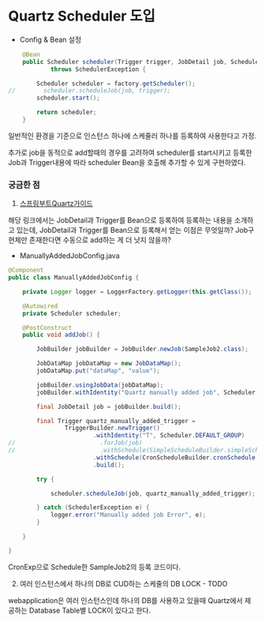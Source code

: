 # Quartz Scheduler 도입

- Config & Bean 설정
```java
    @Bean
    public Scheduler scheduler(Trigger trigger, JobDetail job, SchedulerFactoryBean factory)
            throws SchedulerException {

        Scheduler scheduler = factory.getScheduler();
//        scheduler.scheduleJob(job, trigger);
        scheduler.start();

        return scheduler;
    }
```
일반적인 환경을 기준으로 인스턴스 하나에 스케줄러 하나를 등록하여 사용한다고 가정.

추가로 job을 동적으로 add할때의 경우를 고려하여 scheduler를 start시키고 등록한 Job과 Trigger내용에 따라 scheduler Bean을 호출해 추가할 수 있게 구현하였다.

### 궁금한 점

1. [스프링부트Quartz가이드](https://www.baeldung.com/spring-quartz-schedule)

해당 링크에서는 JobDetail과 Trigger를 Bean으로 등록하여 등록하는 내용을 소개하고 있는데, JobDetail과 Trigger를 Bean으로 등록해서 얻는 이점은 무엇일까? Job구현체만 존재한다면 수동으로 add하는 게 더 낫지 않을까? 

- ManuallyAddedJobConfig.java
```java
@Component
public class ManuallyAddedJobConfig {

    private Logger logger = LoggerFactory.getLogger(this.getClass());

    @Autowired
    private Scheduler scheduler;

    @PostConstruct
    public void addJob() {

        JobBuilder jobBuilder = JobBuilder.newJob(SampleJob2.class);

        JobDataMap jobDataMap = new JobDataMap();
        jobDataMap.put("dataMap", "value");

        jobBuilder.usingJobData(jobDataMap);
        jobBuilder.withIdentity("Quartz manually added job", Scheduler.DEFAULT_GROUP);

        final JobDetail job = jobBuilder.build();

        final Trigger quartz_manually_added_trigger =
                TriggerBuilder.newTrigger()
                        .withIdentity("T", Scheduler.DEFAULT_GROUP)
//                        .forJob(job)
//                        .withSchedule(SimpleScheduleBuilder.simpleSchedule().repeatForever().withIntervalInMinutes(1))
                        .withSchedule(CronScheduleBuilder.cronSchedule("0 0/1 * * * ?"))
                        .build();

        try {

            scheduler.scheduleJob(job, quartz_manually_added_trigger);

        } catch (SchedulerException e) {
            logger.error("Manually added job Error", e);
        }

    }

}
```
CronExp으로 Schedule한 SampleJob2의 등록 코드이다.

2. 여러 인스턴스에서 하나의 DB로 CUD하는 스케줄의 DB LOCK - TODO

webapplication은 여러 인스턴스인데 하나의 DB를 사용하고 있을때 Quartz에서 제공하는 Database Table별 LOCK이 있다고 한다. 